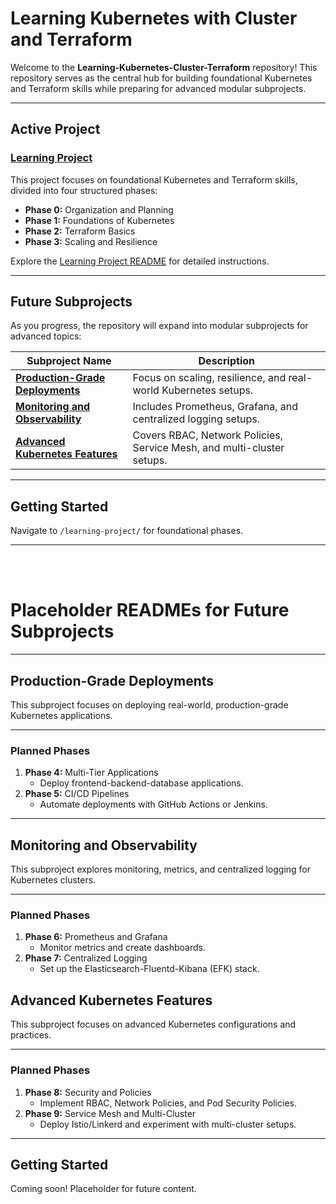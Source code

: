 # **Learning Kubernetes with Cluster and Terraform**

Welcome to the **Learning-Kubernetes-Cluster-Terraform** repository! This repository serves as the central hub for building foundational Kubernetes and Terraform skills while preparing for advanced modular subprojects.

---

## **Active Project**

### [Learning Project](./learning-project/README.md)

This project focuses on foundational Kubernetes and Terraform skills, divided into four structured phases:
- **Phase 0:** Organization and Planning
- **Phase 1:** Foundations of Kubernetes
- **Phase 2:** Terraform Basics
- **Phase 3:** Scaling and Resilience

Explore the [Learning Project README](./learning-project/README.md) for detailed instructions.

---

## **Future Subprojects**

As you progress, the repository will expand into modular subprojects for advanced topics:

| **Subproject Name**                  | **Description**                                                                 |
|--------------------------------------|---------------------------------------------------------------------------------|
| **[Production-Grade Deployments](./future-projects/production-grade-deployments/README.md)**     | Focus on scaling, resilience, and real-world Kubernetes setups.                 |
| **[Monitoring and Observability](./future-projects/monitoring-and-observability/README.md)**     | Includes Prometheus, Grafana, and centralized logging setups.                   |
| **[Advanced Kubernetes Features](./future-projects/advanced-kubernetes-features/README.md)**     | Covers RBAC, Network Policies, Service Mesh, and multi-cluster setups.          |

---

## **Getting Started**

Navigate to `/learning-project/` for foundational phases.

---



<br><br>

# **Placeholder READMEs for Future Subprojects**




---

## **Production-Grade Deployments**
This subproject focuses on deploying real-world, production-grade Kubernetes applications.

---

### Planned Phases

1. **Phase 4:** Multi-Tier Applications
   - Deploy frontend-backend-database applications.
2. **Phase 5:** CI/CD Pipelines
   - Automate deployments with GitHub Actions or Jenkins.

---

## **Monitoring and Observability**

This subproject explores monitoring, metrics, and centralized logging for Kubernetes clusters.

---

### **Planned Phases**

1. **Phase 6:** Prometheus and Grafana
   - Monitor metrics and create dashboards.
2. **Phase 7:** Centralized Logging
   - Set up the Elasticsearch-Fluentd-Kibana (EFK) stack.



## **Advanced Kubernetes Features**

This subproject focuses on advanced Kubernetes configurations and practices.

---

### **Planned Phases**

1. **Phase 8:** Security and Policies
   - Implement RBAC, Network Policies, and Pod Security Policies.
2. **Phase 9:** Service Mesh and Multi-Cluster
   - Deploy Istio/Linkerd and experiment with multi-cluster setups.

---

## **Getting Started**

Coming soon! Placeholder for future content.
